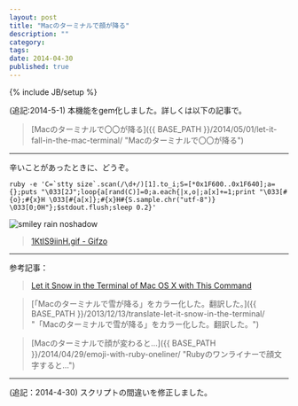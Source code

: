 ```yaml
---
layout: post
title: "Macのターミナルで顔が降る"
description: ""
category: 
tags: 
date: 2014-04-30
published: true
---
```

{% include JB/setup %}

(追記:2014-5-1) 本機能をgem化しました。詳しくは以下の記事で。

> [Macのターミナルで〇〇が降る]({{ BASE_PATH }}/2014/05/01/let-it-fall-in-the-mac-terminal/ "Macのターミナルで〇〇が降る")

---

辛いことがあったときに、どうぞ。

    ruby -e 'C=`stty size`.scan(/\d+/)[1].to_i;S=[*0x1F600..0x1F640];a={};puts "\033[2J";loop{a[rand(C)]=0;a.each{|x,o|;a[x]+=1;print "\033[#{o};#{x}H \033[#{a[x]};#{x}H#{S.sample.chr("utf-8")} \033[0;0H"};$stdout.flush;sleep 0.2}'

![smiley rain noshadow](http://gifzo.net/1KtIS9iinH.gif)

> [1KtIS9iinH.gif - Gifzo](http://gifzo.net/1KtIS9iinH "1KtIS9iinH.gif - Gifzo")

---

参考記事：

> [Let it Snow in the Terminal of Mac OS X with This Command](http://osxdaily.com/2013/12/06/snow-terminal-mac-os-x-command/ "Let it Snow in the Terminal of Mac OS X with This Command")

> [「Macのターミナルで雪が降る」をカラー化した。翻訳した。]({{ BASE_PATH }}/2013/12/13/translate-let-it-snow-in-the-terminal/ "「Macのターミナルで雪が降る」をカラー化した。翻訳した。")

> [Macのターミナルで顔が変わると...]({{ BASE_PATH }}/2014/04/29/emoji-with-ruby-oneliner/ "Rubyのワンライナーで顔文字すると...")

---

(追記：2014-4-30) スクリプトの間違いを修正しました。

